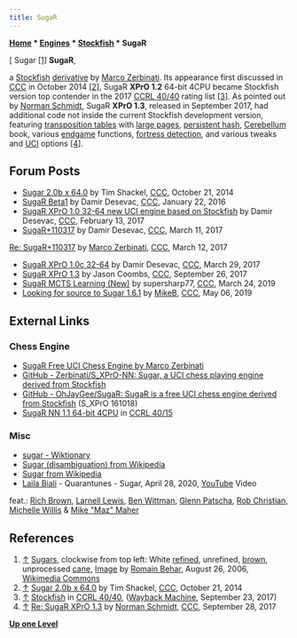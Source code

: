 ```yaml
---
title: SugaR
---
```

**[Home](Home "Home") \* [Engines](Engines "Engines") \* [Stockfish](Stockfish "Stockfish") \* SugaR**



[ Sugar <a id="cite-note-1" href="#cite-ref-1">[1]</a>
**SugaR**,  

a [Stockfish](Stockfish "Stockfish") [derivative](Category:Derivative "Category:Derivative") by [Marco Zerbinati](index.php?title=Marco_Zerbinati&action=edit&redlink=1 "Marco Zerbinati (page does not exist)"). 
Its appearance first discussed in [CCC](CCC "CCC") in October 2014 <a id="cite-note-2" href="#cite-ref-2">[2]</a>,
SugaR **XPrO 1.2** 64-bit 4CPU became Stockfish version top contender in the 2017 [CCRL 40/40](CCRL "CCRL") rating list <a id="cite-note-3" href="#cite-ref-3">[3]</a>. 
As pointed out by [Norman Schmidt](Norman_Schmidt "Norman Schmidt"), SugaR **XPrO 1.3**, released in September 2017, had additional code not inside the current Stockfish development version, featuring [transposition tables](Transposition_Table "Transposition Table") with [large pages](Memory#HugePages "Memory"), [persistent hash](Persistent_Hash_Table "Persistent Hash Table"), [Cerebellum](index.php?title=Cerebellum&action=edit&redlink=1 "Cerebellum (page does not exist)") book, various [endgame](Endgame "Endgame") functions, [fortress detection](Fortress "Fortress"), and various tweaks and [UCI](UCI "UCI") options <a id="cite-note-4" href="#cite-ref-4">[4]</a>. 



## Forum Posts


* [Sugar 2.0b x 64.0](http://www.talkchess.com/forum/viewtopic.php?t=54111) by Tim Shackel, [CCC](CCC "CCC"), October 21, 2014
* [SugaR Beta1](http://www.talkchess.com/forum/viewtopic.php?t=59015) by Damir Desevac, [CCC](CCC "CCC"), January 22, 2016
* [SugaR XPrO 1.0 32-64 new UCI engine based on Stockfish](http://www.talkchess.com/forum/viewtopic.php?t=63159) by Damir Desevac, [CCC](CCC "CCC"), February 13, 2017
* [SugaR+110317](http://www.talkchess.com/forum/viewtopic.php?t=63413) by Damir Desevac, [CCC](CCC "CCC"), March 11, 2017


 [Re: SugaR+110317](http://www.talkchess.com/forum/viewtopic.php?t=63413&start=4) by [Marco Zerbinati](index.php?title=Marco_Zerbinati&action=edit&redlink=1 "Marco Zerbinati (page does not exist)"), [CCC](CCC "CCC"), March 12, 2017
* [SugaR XPrO 1.0c 32-64](http://www.talkchess.com/forum/viewtopic.php?t=63584) by Damir Desevac, [CCC](CCC "CCC"), March 29, 2017
* [SugaR XPrO 1.3](http://www.talkchess.com/forum/viewtopic.php?t=65301) by Jason Coombs, [CCC](CCC "CCC"), September 26, 2017
* [SugaR MCTS Learning (New)](http://www.talkchess.com/forum3/viewtopic.php?f=2&t=70295) by supersharp77, [CCC](CCC "CCC"), March 24, 2019
* [Looking for source to Sugar 1.6.1](http://www.talkchess.com/forum3/viewtopic.php?f=2&t=70674) by [MikeB](Michael_Byrne "Michael Byrne"), [CCC](CCC "CCC"), May 06, 2019


## External Links


### Chess Engine


* [SugaR Free UCI Chess Engine by Marco Zerbinati](https://mzerbinati.wixsite.com/sugarchess)
* [GitHub - Zerbinati/S\_XPrO-NN: Sugar, a UCI chess playing engine derived from Stockfish](https://github.com/Zerbinati/S_XPrO-NN)
* [GitHub - OhJayGee/SugaR: SugaR is a free UCI chess engine derived from Stockfish](https://github.com/OhJayGee/SugaR) (S\_XPrO 161018)
* [SugaR NN 1.1 64-bit 4CPU](https://ccrl.chessdom.com/ccrl/4040/cgi/engine_details.cgi?match_length=30&each_game=1&print=Details&each_game=1&eng=SugaR%20NN%201.1%2064-bit%204CPU#SugaR_NN_1_1_64-bit_4CPU) in [CCRL 40/15](CCRL "CCRL")


### Misc


* [sugar - Wiktionary](https://en.wiktionary.org/wiki/sugar)
* [Sugar (disambiguation) from Wikipedia](https://en.wikipedia.org/wiki/Sugar_(disambiguation))
* [Sugar from Wikipedia](https://en.wikipedia.org/wiki/Sugar)
* [Laila Biali](Category:Laila_Biali "Category:Laila Biali") - Quarantunes - Sugar, April 28, 2020, [YouTube](https://en.wikipedia.org/wiki/YouTube) Video


 feat.: [Rich Brown](http://www.fbass.com/artists/artist/rich_brown), [Larnell Lewis](https://en.wikipedia.org/wiki/Larnell_Lewis), [Ben Wittman](https://www.discogs.com/artist/423811-Ben-Wittman), [Glenn Patscha](https://www.nordkeyboards.com/artist/glenn-patscha), [Rob Christian](http://robchristianmusic.com/), [Michelle Willis](https://en.wikipedia.org/wiki/Michelle_Willis) & [Mike "Maz" Maher](http://www.horn-fx.com/artist-pages-1/mike-maz-maher)
 
## References


1. <a id="cite-ref-1" href="#cite-note-1">↑</a>  [Sugars](https://en.wikipedia.org/wiki/Sugar), clockwise from top left: White [refined](https://en.wikipedia.org/wiki/Refining), unrefined, [brown](https://en.wikipedia.org/wiki/Brown_sugar), unprocessed [cane](https://en.wikipedia.org/wiki/Sugarcane), [Image](https://commons.wikimedia.org/wiki/File:Sucre_blanc_cassonade_complet_rapadura.jpg) by [Romain Behar](https://commons.wikimedia.org/wiki/User:Romainbehar), August 26, 2006, [Wikimedia Commons](https://en.wikipedia.org/wiki/Wikimedia_Commons)
2. <a id="cite-ref-2" href="#cite-note-2">↑</a> [Sugar 2.0b x 64.0](http://www.talkchess.com/forum/viewtopic.php?t=54111) by Tim Shackel, [CCC](CCC "CCC"), October 21, 2014
3. <a id="cite-ref-3" href="#cite-note-3">↑</a> [Stockfish](https://web.archive.org/web/20170930003157/http://www.computerchess.org.uk/ccrl/4040/cgi/compare_engines.cgi?family=Stockfish&print=Rating+list&print=Results+table&print=LOS+table&print=Ponder+hit+table&print=Eval+difference+table&print=Comopp+gamenum+table&print=Overlap+table&print=Score+with+common+opponents) in [CCRL 40/40](CCRL "CCRL"), ([Wayback Machine](https://en.wikipedia.org/wiki/Wayback_Machine), September 23, 2017)
4. <a id="cite-ref-4" href="#cite-note-4">↑</a> [Re: SugaR XPrO 1.3](http://www.talkchess.com/forum/viewtopic.php?topic_view=threads&p=733616&t=65301) by [Norman Schmidt](Norman_Schmidt "Norman Schmidt"), [CCC](CCC "CCC"), September 28, 2017

**[Up one Level](Stockfish "Stockfish")**







 
